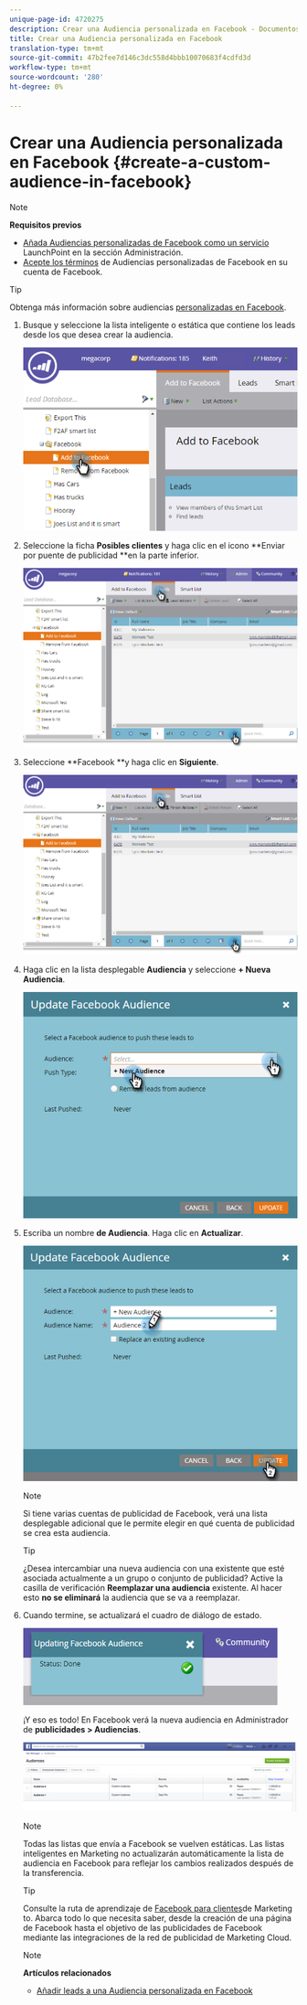 ```yaml
---
unique-page-id: 4720275
description: Crear una Audiencia personalizada en Facebook - Documentos de marketing - Documentación del producto
title: Crear una Audiencia personalizada en Facebook
translation-type: tm+mt
source-git-commit: 47b2fee7d146c3dc558d4bbb10070683f4cdfd3d
workflow-type: tm+mt
source-wordcount: '280'
ht-degree: 0%

---
```



# Crear una Audiencia personalizada en Facebook {#create-a-custom-audience-in-facebook}

>[!NOTE]
>
>**Requisitos previos**
>
>* [Añada Audiencias personalizadas de Facebook como un servicio](../../../product-docs/demand-generation/ad-network-integrations/add-facebook-custom-audiences-as-a-launchpoint-service.md) LaunchPoint en la sección Administración.
>* [Acepte los términos](https://www.facebook.com/ads/manage/customaudiences/tos.php) de Audiencias personalizadas de Facebook en su cuenta de Facebook.

>



>[!TIP]
>
>Obtenga más información sobre audiencias [personalizadas en Facebook](https://www.facebook.com/help/341425252616329).

1. Busque y seleccione la lista inteligente o estática que contiene los leads desde los que desea crear la audiencia.

   ![](assets/1.png)

1. Seleccione la ficha **Posibles clientes** y haga clic en el icono **Enviar por puente de publicidad **en la parte inferior.

   ![](assets/222.png)

1. Seleccione **Facebook **y haga clic en **Siguiente**.

   ![](assets/two.png)

1. Haga clic en la lista desplegable **Audiencia** y seleccione **+ Nueva Audiencia**.

   ![](assets/four.png)

1. Escriba un nombre **de Audiencia**. Haga clic en **Actualizar**.

   ![](assets/five.png)

   >[!NOTE]
   >
   >Si tiene varias cuentas de publicidad de Facebook, verá una lista desplegable adicional que le permite elegir en qué cuenta de publicidad se crea esta audiencia.

   >[!TIP]
   >
   >¿Desea intercambiar una nueva audiencia con una existente que esté asociada actualmente a un grupo o conjunto de publicidad? Active la casilla de verificación **Reemplazar una audiencia** existente. Al hacer esto **no se eliminará** la audiencia que se va a reemplazar.

1. Cuando termine, se actualizará el cuadro de diálogo de estado.

   ![](assets/six.png)

   ¡Y eso es todo! En Facebook verá la nueva audiencia en Administrador de **publicidades > Audiencias**.

   ![](assets/image2014-12-10-11-3a38-3a32.png)

   >[!NOTE]
   >
   >Todas las listas que envía a Facebook se vuelven estáticas. Las listas inteligentes en Marketing no actualizarán automáticamente la lista de audiencia en Facebook para reflejar los cambios realizados después de la transferencia.

   >[!TIP]
   >
   >Consulte la ruta de aprendizaje de [Facebook para clientes](https://facebook.exceedlms.com/student/enrollments/create_enrollment_from_token/BF9TqSaCvM73PP4ScjhCm4fi)de Marketing to. Abarca todo lo que necesita saber, desde la creación de una página de Facebook hasta el objetivo de las publicidades de Facebook mediante las integraciones de la red de publicidad de Marketing Cloud.

   >[!NOTE]
   >
   >**Artículos relacionados**
   >
   >    
   >    
   >    * [Añadir leads a una Audiencia personalizada en Facebook](add-leads-to-a-custom-audience-in-facebook.md)


